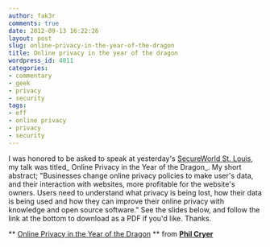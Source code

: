 ```yaml
---
author: fak3r
comments: true
date: 2012-09-13 16:22:26
layout: post
slug: online-privacy-in-the-year-of-the-dragon
title: Online privacy in the year of the dragon
wordpress_id: 4011
categories:
- commentary
- geek
- privacy
- security
tags:
- eff
- online privacy
- privacy
- security
---
```


I was honored to be asked to speak at yesterday's [SecureWorld St. Louis](http://secureworldexpo.com/event/index.php/2012-saint-louis-home), my talk was titled_ Online Privacy in the Year of the Dragon_. My short abstract; "Businesses change online privacy policies to make user's data, and their interaction with websites, more profitable for the website's owners. Users need to understand what privacy is being lost, how their data is being used and how they can improve their online privacy with knowledge and open source software." See the slides below, and follow the link at the bottom to download as a PDF if you'd like. Thanks.






** [Online Privacy in the Year of the Dragon](http://www.slideshare.net/phil.cryer/online-privacy-in-the-year-of-the-dragon) ** from **[Phil Cryer](http://www.slideshare.net/phil.cryer)**



